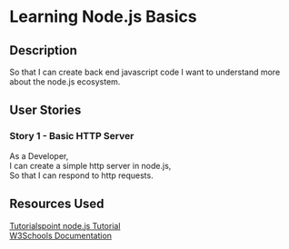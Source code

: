 # Learning Node.js Basics

## Description

So that I can create back end javascript code I want to understand more about the node.js ecosystem.

## User Stories

### Story 1 - Basic HTTP Server

As a Developer,  
I can create a simple http server in node.js,  
So that I can respond to http requests.  

## Resources Used

[Tutorialspoint node.js Tutorial](https://www.tutorialspoint.com/nodejs/index.htm)  
[W3Schools Documentation](https://www.w3schools.com/nodejs/met_http_createserver.asp)
